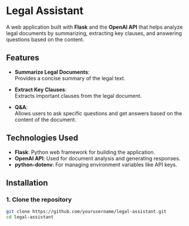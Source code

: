 # Legal Assistant

A web application built with **Flask** and the **OpenAI API** that helps analyze legal documents by summarizing, extracting key clauses, and answering questions based on the content.

## Features

- **Summarize Legal Documents**:  
  Provides a concise summary of the legal text.

- **Extract Key Clauses**:  
  Extracts important clauses from the legal document.

- **Q&A**:  
  Allows users to ask specific questions and get answers based on the content of the document.

## Technologies Used

- **Flask**: Python web framework for building the application.
- **OpenAI API**: Used for document analysis and generating responses.
- **python-dotenv**: For managing environment variables like API keys.

## Installation

### 1. Clone the repository
```bash
git clone https://github.com/yourusername/legal-assistant.git
cd legal-assistant

